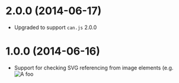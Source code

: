 # 2.0.0 (2014-06-17)

  * Upgraded to support `can.js` 2.0.0

# 1.0.0 (2014-06-16)

  * Support for checking SVG referencing from image elements (e.g. <img src="foo.svg" alt="A foo">

